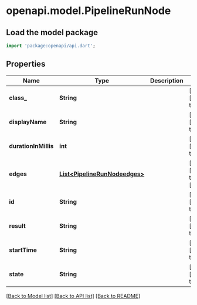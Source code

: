 # openapi.model.PipelineRunNode

## Load the model package
```dart
import 'package:openapi/api.dart';
```

## Properties
Name | Type | Description | Notes
------------ | ------------- | ------------- | -------------
**class_** | **String** |  | [optional] [default to null]
**displayName** | **String** |  | [optional] [default to null]
**durationInMillis** | **int** |  | [optional] [default to null]
**edges** | [**List&lt;PipelineRunNodeedges&gt;**](PipelineRunNodeedges.md) |  | [optional] [default to const []]
**id** | **String** |  | [optional] [default to null]
**result** | **String** |  | [optional] [default to null]
**startTime** | **String** |  | [optional] [default to null]
**state** | **String** |  | [optional] [default to null]

[[Back to Model list]](../README.md#documentation-for-models) [[Back to API list]](../README.md#documentation-for-api-endpoints) [[Back to README]](../README.md)


